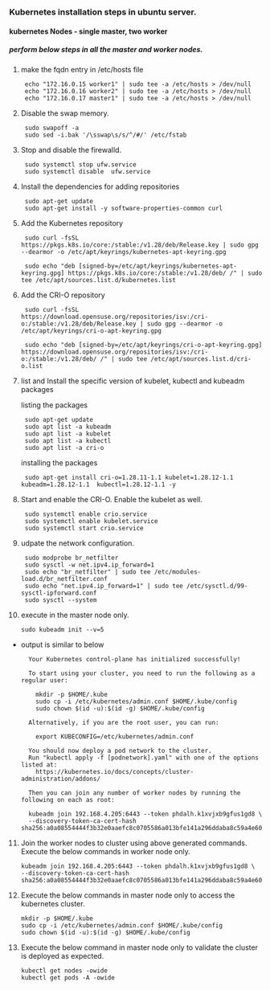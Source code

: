 ### Kubernetes installation steps in ubuntu server.
#### kubernetes Nodes - single master, two worker
##### perform below steps in all the master and worker nodes. 

1. make the fqdn entry in /etc/hosts file 

		echo "172.16.0.15 worker1" | sudo tee -a /etc/hosts > /dev/null
		echo "172.16.0.16 worker2" | sudo tee -a /etc/hosts > /dev/null
		echo "172.16.0.17 master1" | sudo tee -a /etc/hosts > /dev/null

2. Disable the swap memory.
   
		sudo swapoff -a 
		sudo sed -i.bak '/\sswap\s/s/^/#/' /etc/fstab

4. Stop and disable the firewalld.

		sudo systemctl stop ufw.service
		sudo systemctl disable  ufw.service

5. Install the dependencies for adding repositories

		sudo apt-get update
		sudo apt-get install -y software-properties-common curl

6. Add the Kubernetes repository

		sudo curl -fsSL https://pkgs.k8s.io/core:/stable:/v1.28/deb/Release.key | sudo gpg --dearmor -o /etc/apt/keyrings/kubernetes-apt-keyring.gpg

		sudo echo "deb [signed-by=/etc/apt/keyrings/kubernetes-apt-keyring.gpg] https://pkgs.k8s.io/core:/stable:/v1.28/deb/ /" | sudo tee /etc/apt/sources.list.d/kubernetes.list

7. Add the CRI-O repository

		sudo curl -fsSL https://download.opensuse.org/repositories/isv:/cri-o:/stable:/v1.28/deb/Release.key | sudo gpg --dearmor -o /etc/apt/keyrings/cri-o-apt-keyring.gpg

		sudo echo "deb [signed-by=/etc/apt/keyrings/cri-o-apt-keyring.gpg] https://download.opensuse.org/repositories/isv:/cri-o:/stable:/v1.28/deb/ /" | sudo tee /etc/apt/sources.list.d/cri-o.list

6. list and Install the specific version of kubelet, kubectl and kubeadm packages
   
   listing the packages

		sudo apt-get update
		sudo apt list -a kubeadm
		sudo apt list -a kubelet
		sudo apt list -a kubectl
		sudo apt list -a cri-o

   installing the packages

		sudo apt-get install cri-o=1.28.11-1.1 kubelet=1.28.12-1.1 kubeadm=1.28.12-1.1  kubectl=1.28.12-1.1 -y

8. Start and enable the CRI-O. Enable the kubelet as well.

		sudo systemctl enable crio.service
		sudo systemctl enable kubelet.service
		sudo systemctl start crio.service

9. udpate the network configuration. 

		sudo modprobe br_netfilter
		sudo sysctl -w net.ipv4.ip_forward=1
		sudo echo "br_netfilter" | sudo tee /etc/modules-load.d/br_netfilter.conf
		sudo echo "net.ipv4.ip_forward=1" | sudo tee /etc/sysctl.d/99-sysctl-ipforward.conf
		sudo sysctl --system


11. execute in the master node only.

		sudo kubeadm init --v=5

- output is similar to below

		Your Kubernetes control-plane has initialized successfully!

		To start using your cluster, you need to run the following as a regular user:

		  mkdir -p $HOME/.kube
		  sudo cp -i /etc/kubernetes/admin.conf $HOME/.kube/config
		  sudo chown $(id -u):$(id -g) $HOME/.kube/config

		Alternatively, if you are the root user, you can run:

		  export KUBECONFIG=/etc/kubernetes/admin.conf

		You should now deploy a pod network to the cluster.
		Run "kubectl apply -f [podnetwork].yaml" with one of the options listed at:
		  https://kubernetes.io/docs/concepts/cluster-administration/addons/

		Then you can join any number of worker nodes by running the following on each as root:

		kubeadm join 192.168.4.205:6443 --token phdalh.k1xvjxb9gfus1gd8 \
        --discovery-token-ca-cert-hash sha256:a0a08554444f3b32e0aaefc8c0705586a013bfe141a296ddaba8c59a4e607e94

11. Join the worker nodes to cluster using above generated commands. Execute the below commands in worker node only.

		kubeadm join 192.168.4.205:6443 --token phdalh.k1xvjxb9gfus1gd8 \
        --discovery-token-ca-cert-hash sha256:a0a08554444f3b32e0aaefc8c0705586a013bfe141a296ddaba8c59a4e607e94

12. Execute the below commands in master node only to access the kubernetes cluster.


		mkdir -p $HOME/.kube
		sudo cp -i /etc/kubernetes/admin.conf $HOME/.kube/config
		sudo chown $(id -u):$(id -g) $HOME/.kube/config

13. Execute the below command in master node only to validate the cluster is deployed as expected.

		kubectl get nodes -owide
		kubectl get pods -A -owide
 

		






		




   

   
